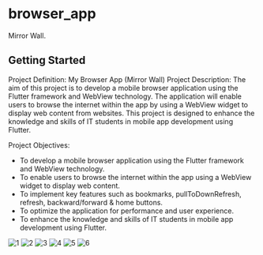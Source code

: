 # browser_app

Mirror Wall.

## Getting Started

Project Definition: My Browser App (Mirror Wall)
Project Description:
The aim of this project is to develop a mobile browser application using the Flutter framework
and WebView technology. The application will enable users to browse the internet within the app
by using a WebView widget to display web content from websites. This project is designed to
enhance the knowledge and skills of IT students in mobile app development using Flutter.

Project Objectives:
- To develop a mobile browser application using the Flutter framework and WebView
technology.
- To enable users to browse the internet within the app using a WebView widget to display web
content.
- To implement key features such as bookmarks, pullToDownRefresh, refresh, backward/forward
& home buttons.
- To optimize the application for performance and user experience.
- To enhance the knowledge and skills of IT students in mobile app development using Flutter.

![1](https://github.com/KavyaMistry369/browser_app_final/assets/130814792/655f2734-19cc-4e99-b8d2-76853434d3fb)
![2](https://github.com/KavyaMistry369/browser_app_final/assets/130814792/84122ddd-c741-4b7f-a24a-1973c7e234f3)
![3](https://github.com/KavyaMistry369/browser_app_final/assets/130814792/aa757d19-b6cb-4dc0-895c-a8a54672f69a)
![4](https://github.com/KavyaMistry369/browser_app_final/assets/130814792/fa27aab0-9521-47b0-8df8-f362a7fdaf24)
![5](https://github.com/KavyaMistry369/browser_app_final/assets/130814792/01279d1f-b902-4f66-8d64-847fd98d1c9f)
![6](https://github.com/KavyaMistry369/browser_app_final/assets/130814792/86271789-a08b-48e6-8ff3-86464d8c5167)










